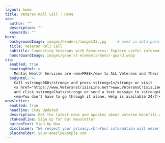 ```yaml
---
layout: home
title: Veteran Roll Call | Home
seo:
  author: ""
  description: ""
  keywords: ""
hero:
  backgroundImage: images/headers/image123.jpg     # used in data-parallax
  title: Veteran Roll Call
  subtitle: Connecting Veterans with Resources: Explore useful information, programs, and services available to veterans and their families.
  honorGuardImage: images/general-elements/honor-guard.webp
cta:
  enabled: true
  headingHtml: >-
    Mental Health Services are <em>FREE</em> to ALL Veterans and Their Families<br>Regardless of Their Discharge Classification
  bodyHtml: >-
    Call <strong>988</strong> and press <strong>1</strong> or visit
    <a href="https://www.VeteransCrisisLine.net">www.VeteransCrisisLine.net</a>
    and click <strong>Chat</strong> or send a text message to <strong>838255</strong><br>
    <em>You don't have to go through it alone. Help is available 24/7!</em>
newsletter:
  enabled: true
  headline: Stay Updated
  description: Get the latest news and updates about veteran benefits and resources
  ctaHeadline: Sign Up for Our Newsletter
  buttonText: Sign Up Now
  disclaimer: "We respect your privacy.<br>Your information will never be shared."
  placeholder: your-email@example.com
---
```

